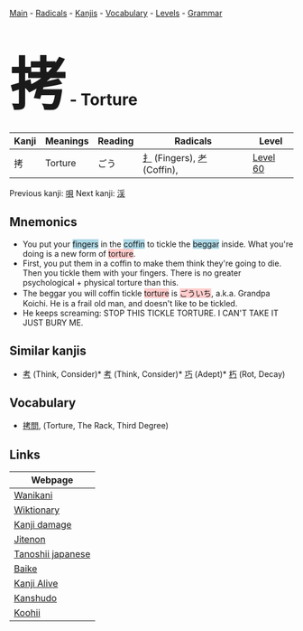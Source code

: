 <style> bigfont {font-size: 100px}</style>
[Main](../README.md) -
[Radicals](../radicals.md) -
[Kanjis](../kanjis.md) -
[Vocabulary](../vocabulary.md) -
[Levels](../levels.md) -
[Grammar](../grammar.md)
# <bigfont> 拷</bigfont> - Torture 

| Kanji | Meanings | Reading | Radicals | Level |
| --- | --- | --- | --- | --- |
| 拷 | Torture | ごう | [扌](../radicals/扌.md) (Fingers), [耂](../radicals/耂.md) (Coffin),  | [Level 60](../levels/wk_level60.md) |

Previous kanji: [唄](唄.md) Next kanji: [渓](渓.md) 

## Mnemonics
 * You put your <span style="background-color:#ADD8E6"> fingers</span> in the <span style="background-color:#ADD8E6"> coffin</span> to tickle the <span style="background-color:#ADD8E6"> beggar</span> inside. What you're doing is a new form of <span style="background-color:#ffcccb"> torture</span>.
* First, you put them in a coffin to make them think they're going to die. Then you tickle them with your fingers. There is no greater psychological + physical torture than this.
* The beggar you will coffin tickle <span style="background-color:#ffcccb"> torture</span> is <span style="background-color:#ffcccb"> ごういち</span>, a.k.a. Grandpa Koichi. He is a frail old man, and doesn't like to be tickled.
* He keeps screaming: STOP THIS TICKLE TORTURE. I CAN'T TAKE IT JUST BURY ME.


## Similar kanjis
 * [考](考.md) (Think, Consider)* [考](考.md) (Think, Consider)* [巧](巧.md) (Adept)* [朽](朽.md) (Rot, Decay)


## Vocabulary
 * [拷問](../vocabulary/拷.md), (Torture, The Rack, Third Degree)



## Links 

| Webpage |
| --- |
| [Wanikani          ](https://www.wanikani.com/kanji/拷) |
| [Wiktionary        ](https://en.wiktionary.org/wiki/拷) |
| [Kanji damage      ](http://www.kanjidamage.com/kanji/search?utf8=✓&q=拷) |
| [Jitenon           ](https://jitenon.com/kanji/拷) |
| [Tanoshii japanese ](https://www.tanoshiijapanese.com/dictionary/kanji.cfm?k=拷) |
| [Baike             ](https://baike.baidu.com/item/拷) |
| [Kanji Alive       ](https://app.kanjialive.com/拷) |
| [Kanshudo          ](https://www.kanshudo.com/searchmn?q=拷) |
| [Koohii            ](https://kanji.koohii.com/study/kanji/拷) |
